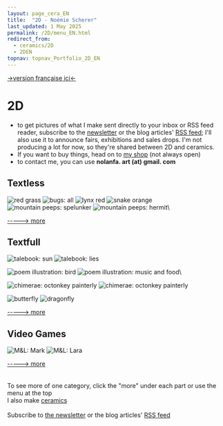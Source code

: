 ```yaml
---
layout: page_cera_EN
title:  "2D - Noémie Scherer"
last_updated: 1 May 2025
permalink: /2D/menu_EN.html
redirect_from:
  - ceramics/2D
  - 2DEN
topnav: topnav_Portfolio_2D_EN
---
```



[->version française ici<-](/2D)

# 2D
- to get pictures of what I make sent directly to your inbox or RSS feed reader, subscribe to the [newsletter](https://forms.gle/sVFdmqG9m2JGmU4HA) or the blog articles' [RSS feed](https://falano.github.io/feed/ceramics.xml); I'll also use it to announce fairs, exhibitions and sales drops. I'm not producing a lot for now, so they're shared between 2D and ceramics.
- If you want to buy things, head on to [my shop](https://nolanfa-shop.fourthwall.com/) (not always open)
- to contact me, you can use **nolanfa. art (at) gmail. com**

## Textless
![red grass](/assets/art/2D/study_red-grass_pt_probsgla.jpg)
![bugs: all](/assets/art/2D/bookmark_bugs_wm_default.jpg)
![lynx red](/assets/art/2D/hA6_lynx_red_wm_def_glazed.jpg)
![snake orange](/assets/art/2D/snake_orange_wm_def_glazed.jpg)
![mountain peeps: spelunker](/assets/art/2D/moutainPeeps_0200_wm_gla_def.jpg)
![mountain peeps: hermit](/assets/art/2D/moutainPeeps_0160_wm_gla_def.jpg)\

[-----> more](textless_FR.html)

## Textfull

![talebook: sun](/assets/art/2D/talebook-FR-14D1_wm_gla_def.jpg)
![talebook: lies](/assets/art/2D/talebook-FR-23D_wm_gla_def.jpg)

![poem illustration: bird](/assets/art/2D/09_whatMakesUsHuman_09-10_Bird_wm_gla_def.jpg)
![poem illustration: music and food](/assets/art/2D/09_whatMakesUsHuman_17-18_All1_wm_gla_def.jpg)\

![chimerae: octonkey painterly](/assets/art/2D/hybrides-09-poulpatele-painterly_wm_gla_def.jpg)
![chimerae: octonkey painterly](/assets/art/2D/hybrides-09-poulpatele-sketchy_wm_gla_def.jpg)

![butterfly](/assets/art/2D/motiv_butterfly_wm_gla_def.jpg)
![dragonfly](/assets/art/2D/motiv_dragonfly_wm_gla_def.jpg)

[-----> more](textfull_FR.html)

## Video Games
![M&L: Mark](/assets/art/2D/ml_mark_wm_gla_def.jpg)
![M&L: Lara](/assets/art/2D/ml_lara_wm_gla_def.jpg)

[-----> more](gamey_FR.html)
\
\
\
To see more of one category, click the "more" under each part or use the menu at the top
\
I also make [ceramics](ceramics)
\
\
Subscribe to [the newsletter](https://forms.gle/sVFdmqG9m2JGmU4HA) or the blog articles' [RSS feed](https://falano.github.io/feed/ceramics.xml)
